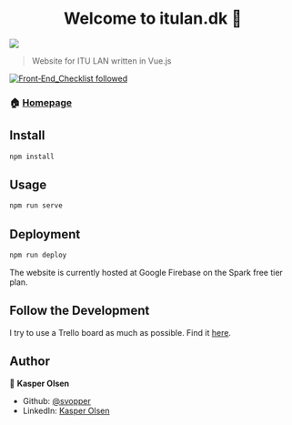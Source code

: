 <h1 align="center">Welcome to itulan.dk 👋</h1>
<p>
  <img src="https://img.shields.io/badge/version-0.1.0-blue.svg?cacheSeconds=2592000" />
</p>

> Website for ITU LAN written in Vue.js

[![Front‑End_Checklist followed](https://img.shields.io/badge/Front‑End_Checklist-followed-brightgreen.svg)](https://github.com/thedaviddias/Front-End-Checklist/)

### 🏠 [Homepage](https://itulan.kols.dk/)

## Install

```sh
npm install
```

## Usage

```sh
npm run serve
```

## Deployment

```sh
npm run deploy
```

The website is currently hosted at Google Firebase on the Spark free tier plan.

## Follow the Development

I try to use a Trello board as much as possible. Find it [here](https://trello.com/b/wMbMTeIp/itulandk).

## Author

👤 **Kasper Olsen**

* Github: [@svopper](https://github.com/svopper)
* LinkedIn: [Kasper Olsen](https://www.linkedin.com/in/olsenkasper/)
